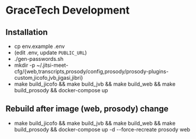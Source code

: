 # GraceTech Development

## Installation

- cp env.example .env
- (edit .env, update `PUBLIC_URL`)
- ./gen-passwords.sh
- mkdir -p ~/.jitsi-meet-cfg/{web,transcripts,prosody/config,prosody/prosody-plugins-custom,jicofo,jvb,jigasi,jibri}
- make build_jicofo && make build_jvb && make build_web && make build_prosody && docker-compose up

## Rebuild after image (web, prosody) change

- make build_jicofo && make build_jvb && make build_web && make build_prosody && docker-compose up -d --force-recreate prosody web
